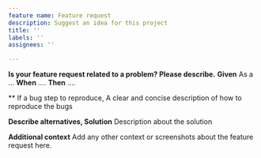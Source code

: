 ```yaml
---
feature name: Feature request
description: Suggest an idea for this project
title: ''
labels: ''
assignees: ''

---
```


**Is your feature request related to a problem? Please describe.**
**Given** As a ...
**When** ....
**Then** ....

** If a bug step to reproduce,
A clear and concise description of how to reproduce the bugs

**Describe alternatives, Solution**
Description about the solution

**Additional context**
Add any other context or screenshots about the feature request here.


